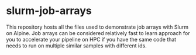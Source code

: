 # slurm-job-arrays
This repository hosts all the files used to demonstrate job arrays with Slurm on Alpine. Job arrays can be considered relatively fast to learn approach for you to accelerate your pipeline on HPC if you have the same code that needs to run on multiple similar samples with different ids.
